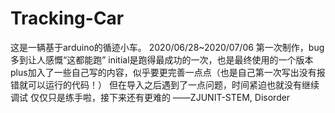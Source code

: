 # Tracking-Car
这是一辆基于arduino的循迹小车。
2020/06/28~2020/07/06
第一次制作，bug多到让人感慨“这都能跑”
initial是跑得最成功的一次，也是最终使用的一个版本
plus加入了一些自己写的内容，似乎要更完善一点点（也是自己第一次写出没有报错就可以运行的代码！）
但在导入之后遇到了一点问题，时间紧迫也就没有继续调试
仅仅只是练手啦，接下来还有更难的
——ZJUNIT-STEM, Disorder
